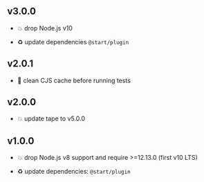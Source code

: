 ## v3.0.0

* 💥 drop Node.js v10

* ♻️ update dependencies `@start/plugin`

## v2.0.1

* 🐞 clean CJS cache before running tests

## v2.0.0

* 💥 update tape to v5.0.0

## v1.0.0

* 💥 drop Node.js v8 support and require >=12.13.0 (first v10 LTS)

* ♻️ update dependencies: `@start/plugin`
